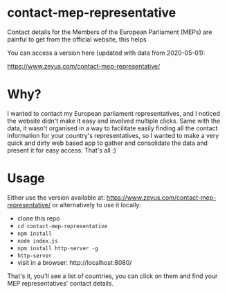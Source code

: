 # contact-mep-representative
Contact details for the Members of the European Parliament (MEPs) are painful to get from the official website, this helps

You can access a version here (updated with data from 2020-05-01):

https://www.zeyus.com/contact-mep-representative/

# Why?

I wanted to contact my European parliament representatives, and I noticed the website didn't make it easy and involved multiple clicks. Same with the data, it wasn't organised in a way to facilitate easily finding all the contact information for your country's representatives, so I wanted to make a very quick and dirty web based app to gather and consolidate the data and present it for easy access. That's all :)

# Usage

Either use the version available at: https://www.zeyus.com/contact-mep-representative/ or alternatively to use it locally:

- clone this repo
- `cd contact-mep-representative`
- `npm install`
- `node index.js`
- `npm install http-server -g`
- `http-server`
- visit in a browser: http://localhost:8080/

That's it, you'll see a list of countries, you can click on them and find your MEP representatives' contact details.
